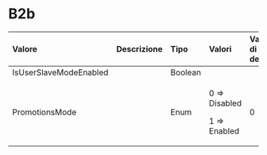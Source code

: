# B2b

<table>
  <thead>
    <tr>
      <th style="text-align:left">Valore</th>
      <th style="text-align:left">Descrizione</th>
      <th style="text-align:left">Tipo</th>
      <th style="text-align:left">Valori</th>
      <th style="text-align:left">Valore di default</th>
    </tr>
  </thead>
  <tbody>
    <tr>
      <td style="text-align:left">IsUserSlaveModeEnabled</td>
      <td style="text-align:left"></td>
      <td style="text-align:left">Boolean</td>
      <td style="text-align:left"></td>
      <td style="text-align:left"></td>
    </tr>
    <tr>
      <td style="text-align:left">PromotionsMode</td>
      <td style="text-align:left"></td>
      <td style="text-align:left">Enum</td>
      <td style="text-align:left">
        <p>0 => Disabled</p>
        <p>1 => Enabled</p>
      </td>
      <td style="text-align:left">0</td>
    </tr>
  </tbody>
</table>